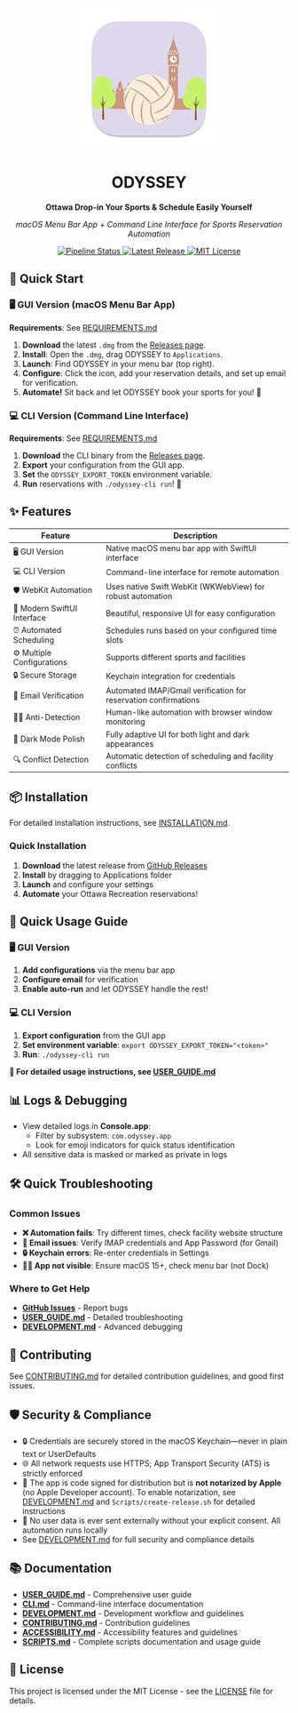 <div align="center">
  <img src="Sources/Resources/Assets.xcassets/AppIcon.appiconset/icon_256x256.png" alt="ODYSSEY Logo">
  <h1>ODYSSEY</h1>
  <p><strong>Ottawa Drop-in Your Sports & Schedule Easily Yourself</strong></p>
  <p><em>macOS Menu Bar App + Command Line Interface for Sports Reservation Automation</em></p>
  <p>
    <a href="https://github.com/Amet13/ODYSSEY/actions/workflows/pipeline.yml">
<img src="https://github.com/Amet13/ODYSSEY/actions/workflows/pipeline.yml/badge.svg" alt="Pipeline Status">
    </a>
    <a href="https://github.com/Amet13/ODYSSEY/releases">
      <img src="https://img.shields.io/github/v/release/Amet13/ODYSSEY?label=version" alt="Latest Release">
    </a>
    <a href="https://github.com/Amet13/ODYSSEY/blob/main/LICENSE">
      <img src="https://img.shields.io/badge/License-MIT-green" alt="MIT License">
    </a>
  </p>
</div>

## 🚀 Quick Start

### 🖥️ GUI Version (macOS Menu Bar App)

**Requirements**: See [REQUIREMENTS.md](Documentation/REQUIREMENTS.md)

1. **Download** the latest `.dmg` from the [Releases page](https://github.com/Amet13/ODYSSEY/releases).
2. **Install**: Open the `.dmg`, drag ODYSSEY to `Applications`.
3. **Launch**: Find ODYSSEY in your menu bar (top right).
4. **Configure**: Click the icon, add your reservation details, and set up email for verification.
5. **Automate!** Sit back and let ODYSSEY book your sports for you! 🎉

### 💻 CLI Version (Command Line Interface)

**Requirements**: See [REQUIREMENTS.md](Documentation/REQUIREMENTS.md)

1. **Download** the CLI binary from the [Releases page](https://github.com/Amet13/ODYSSEY/releases).
2. **Export** your configuration from the GUI app.
3. **Set** the `ODYSSEY_EXPORT_TOKEN` environment variable.
4. **Run** reservations with `./odyssey-cli run`! 🚀

## ✨ Features

| Feature                     | Description                                                     |
| --------------------------- | --------------------------------------------------------------- |
| 🖥️ GUI Version              | Native macOS menu bar app with SwiftUI interface                |
| 💻 CLI Version              | Command-line interface for remote automation                    |
| 🛡️ WebKit Automation        | Uses native Swift WebKit (WKWebView) for robust automation      |
| 🎨 Modern SwiftUI Interface | Beautiful, responsive UI for easy configuration                 |
| ⏰ Automated Scheduling     | Schedules runs based on your configured time slots              |
| ⚙️ Multiple Configurations  | Supports different sports and facilities                        |
| 🔒 Secure Storage           | Keychain integration for credentials                            |
| 📧 Email Verification       | Automated IMAP/Gmail verification for reservation confirmations |
| 🕵️‍♂️ Anti-Detection           | Human-like automation with browser window monitoring            |
| 🎨 Dark Mode Polish         | Fully adaptive UI for both light and dark appearances           |
| 🔍 Conflict Detection       | Automatic detection of scheduling and facility conflicts        |

## 📦 Installation

For detailed installation instructions, see [INSTALLATION.md](Documentation/INSTALLATION.md).

### Quick Installation

1. **Download** the latest release from [GitHub Releases](https://github.com/Amet13/ODYSSEY/releases)
2. **Install** by dragging to Applications folder
3. **Launch** and configure your settings
4. **Automate** your Ottawa Recreation reservations!

## 🎯 Quick Usage Guide

### 🖥️ GUI Version

1. **Add configurations** via the menu bar app
2. **Configure email** for verification
3. **Enable auto-run** and let ODYSSEY handle the rest!

### 💻 CLI Version

1. **Export configuration** from the GUI app
2. **Set environment variable**: `export ODYSSEY_EXPORT_TOKEN="<token>"`
3. **Run**: `./odyssey-cli run`

**📖 For detailed usage instructions, see [USER_GUIDE.md](Documentation/USER_GUIDE.md)**

## 📊 Logs & Debugging

- View detailed logs in **Console.app**:
  - Filter by subsystem: `com.odyssey.app`
  - Look for emoji indicators for quick status identification
- All sensitive data is masked or marked as private in logs

## 🛠️ Quick Troubleshooting

### Common Issues

- **❌ Automation fails**: Try different times, check facility website structure
- **📧 Email issues**: Verify IMAP credentials and App Password (for Gmail)
- **🔒 Keychain errors**: Re-enter credentials in Settings
- **🕵️‍♂️ App not visible**: Ensure macOS 15+, check menu bar (not Dock)

### Where to Get Help

- **[GitHub Issues](https://github.com/Amet13/ODYSSEY/issues)** - Report bugs
- **[USER_GUIDE.md](Documentation/USER_GUIDE.md)** - Detailed troubleshooting
- **[DEVELOPMENT.md](Documentation/DEVELOPMENT.md)** - Advanced debugging

## 🤝 Contributing

See [CONTRIBUTING.md](Documentation/CONTRIBUTING.md) for detailed contribution guidelines, and good first issues.

## 🛡️ Security & Compliance

- 🔒 Credentials are securely stored in the macOS Keychain—never in plain text or UserDefaults
- 🌐 All network requests use HTTPS; App Transport Security (ATS) is strictly enforced
- 📝 The app is code signed for distribution but is **not notarized by Apple** (no Apple Developer account). To enable notarization, see [DEVELOPMENT.md](Documentation/DEVELOPMENT.md) and `Scripts/create-release.sh` for detailed instructions
- 🚫 No user data is ever sent externally without your explicit consent. All automation runs locally
- See [DEVELOPMENT.md](Documentation/DEVELOPMENT.md) for full security and compliance details

## 📚 Documentation

- **[USER_GUIDE.md](Documentation/USER_GUIDE.md)** - Comprehensive user guide
- **[CLI.md](Documentation/CLI.md)** - Command-line interface documentation
- **[DEVELOPMENT.md](Documentation/DEVELOPMENT.md)** - Development workflow and guidelines
- **[CONTRIBUTING.md](Documentation/CONTRIBUTING.md)** - Contribution guidelines
- **[ACCESSIBILITY.md](Documentation/ACCESSIBILITY.md)** - Accessibility features and guidelines
- **[SCRIPTS.md](Documentation/SCRIPTS.md)** - Complete scripts documentation and usage guide

## 📄 License

This project is licensed under the MIT License - see the [LICENSE](LICENSE) file for details.
